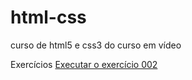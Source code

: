 # html-css
 curso de html5 e css3 do curso em vídeo

Exercícios
<a href="https://camiladlima.github.io/html-css/exercicios/ex002/index.html">Executar o exercício 002</a>